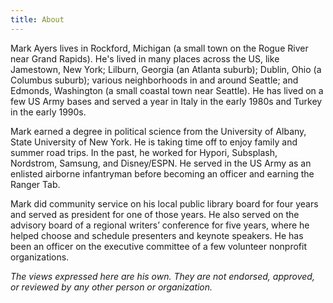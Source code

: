 ```yaml
---
title: About
---
```


Mark Ayers lives in Rockford, Michigan (a small town on the Rogue River near Grand Rapids). He's lived in many places across the US, like Jamestown, New York; Lilburn, Georgia (an Atlanta suburb); Dublin, Ohio (a Columbus suburb); various neighborhoods in and around Seattle; and Edmonds, Washington (a small coastal town near Seattle). He has lived on a few US Army bases and served a year in Italy in the early 1980s and Turkey in the early 1990s.

Mark earned a degree in political science from the University of Albany, State University of New York. He is taking time off to enjoy family and summer road trips. In the past, he worked for Hypori, Subsplash, Nordstrom, Samsung, and Disney/ESPN. He served in the US Army as an enlisted airborne infantryman before becoming an officer and earning the Ranger Tab.

Mark did community service on his local public library board for four years and served as president for one of those years. He also served on the advisory board of a regional writers’ conference for five years, where he helped choose and schedule presenters and keynote speakers. He has been an officer on the executive committee of a few volunteer nonprofit organizations.

_The views expressed here are his own. They are not endorsed, approved, or reviewed by any other person or organization._
